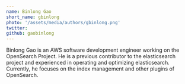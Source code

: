 ```yaml
---
name: Binlong Gao
short_name: gbinlong
photo: '/assets/media/authors/gbinlong.png'
twitter:
github: gaobinlong
---
```


Binlong Gao is an AWS software development engineer working on the OpenSearch Project. He is a previous contributor to the elasticsearch project and experienced in operating and optimizing elasticsearch. Currently, he focuses on the index management and other plugins of OpenSearch.